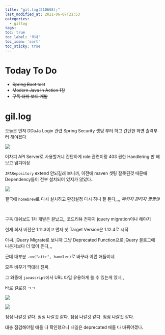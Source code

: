 ```yaml
---
title: "gil.log(210608);"
last_modified_at: 2021-06-07T21:53
categories: 
  - gillog
tags:
toc: true
toc_label: '목차'
toc_icon: 'sort'
toc_sticky: true
---
```

# Today To Do

- ~~Spring Boot test~~
- ~~Modern Java In Action 1장~~
- ~~구독 대쉬 보드 개발~~


# gil.log

오늘은 먼저 DDaJa Login 관련 Spring Security 셋팅 부터 하고 간단한 화면 출력부터 해야겠다

![](https://images.velog.io/images/gillog/post/448e839e-9b90-42d8-b839-cec86e26f1d5/image.png)

어차피 API Server로 사용할거니 간단하게 role 관련이랑 403 권한 Handlering 만 해보고 넘겨야징


`JPARepository` extend 안되길래 보니까, 이전에 maven 셋팅 잘못된것 때문에 Dependency들이 전부 설치되어 있지가 않았다..

![](https://images.velog.io/images/gillog/post/7e5db277-007c-41ef-b6f0-7e0451e6ca7e/image.png)

결국에 `homebrew`로 다시 설치하고 환경설정 다시 하니 잘 된다,,,,
_패키지 관리자 짱짱맨_


<br>


구독 대쉬보드 1차 개발은 끝났고,, 코드리뷰 전까지 jquery migration이나 해야지

현재 회사 버전은 1.11.3이고 먼저 첫 Target Version은 1.12.4로 시작


아씨. jQuery Migrate로 보니까 그냥 Deprecated Function으로 jQuery 블로그에 나온거보다 더 많이 뜬다,,,


근데 대부분 `.on("attr", handler)`로 바꾸라 이런 애들이네

모두 바꾸기 딱대라 진짜.


그 와중에 `javascript`에서 URL 타입 유용하게 쓸 수 있는게 있네,,

바로 길로깅 ㄱㄱ




![](https://images.velog.io/images/gillog/post/dcae478d-e433-48ea-a4cc-71b6dd49e5e3/image.png)


![](https://images.velog.io/images/gillog/post/353b18d9-e32d-4783-b5a9-88ca39c53e0b/image.png)

점심 나갈것 같다.
점심 나갈것 같다.
점심 나갈것 같다.
점심 나갈것 같다.


대충 점검해야될 애들 다 확인했으니 내일은 deprecated 애들 다 바꿔야겠다.


